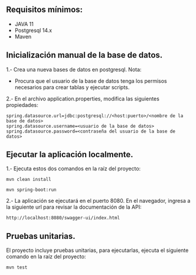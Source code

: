 ## Requisitos mínimos:
* JAVA 11
* Postgresql 14.x
* Maven


## Inicialización manual de la base de datos.
1.- Crea una nueva bases de datos en postgresql.
Nota:
* Procura que el usuario de la base de datos tenga los permisos necesarios para crear tablas y ejecutar scripts.


2.- En el archivo application.properties, modifica las siguientes propiedades:
```
spring.datasource.url=jdbc:postgresql://<host:puerto>/<nombre de la base de datos>
spring.datasource.username=<usuario de la base de datos>
spring.datasource.password=<contraseña del usuario de la base de datos>
```

## Ejecutar la aplicación localmente.
1.- Ejecuta estos dos comandos en la raíz del proyecto:
```
mvn clean install
```

```
mvn spring-boot:run
```

2.- La aplicación se ejecutará en el puerto 8080. En el navegador, ingresa a la siguiente url para revisar la documentación de la API:
```
http://localhost:8080/swagger-ui/index.html
```

## Pruebas unitarias.
El proyecto incluye pruebas unitarias, para ejecutarlas, ejecuta el siguiente comando en la raíz del proyecto:
```
mvn test
```